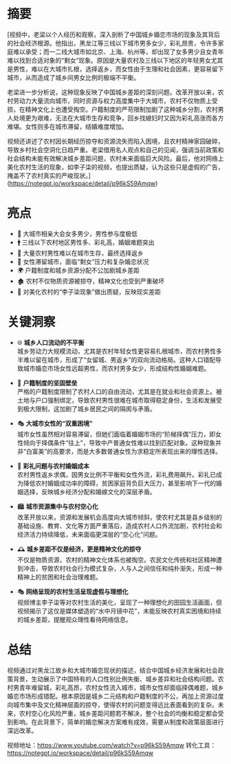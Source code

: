 # 摘要

[视频中，老梁以个人经历和观察，深入剖析了中国城乡婚恋市场的现象及其背后的社会经济根源。他指出，黑龙江等三线以下城市男多女少，彩礼昂贵，令许多家庭难以承受；而一二线大城市如北京、上海、杭州等，却出现了女多男少且女青年难以找到合适对象的“剩女”现象。原因是大量农村及三线以下地区的年轻男女尤其是男性，难以在大城市扎根，选择返乡，而女性由于生理和社会因素，更容易留下城市，从而造成了城乡间男女比例的极端不平衡。

老梁进一步分析说，这种现象反映了中国城乡差距的深刻问题。改革开放以来，农村劳动力大量流向城市，同时资源与权力高度集中于大城市，农村不仅物质上受损，在精神文化上也遭受掏空。户籍制度的严苛限制加剧了这种城乡分割，农村男人处境更为艰难，无法在大城市生存和竞争，回乡找媳妇时又因为彩礼高涨而各方难堪。女性则多在城市滞留，结婚难度增加。

视频还讲述了农村因长期经历掠夺和资源流失而陷入困境，且农村精神家园破碎，导致乡村社会空洞化日趋严重。老梁借用名人观点和自己的见闻，强调当前政策和社会结构未能有效解决城乡差距问题，农村未来面临巨大风险。最后，他对网络上美化农村生活的现象，如李子柒的视频，也提出质疑，认为这些只是虚假的广告，掩盖不了农村真实的严峻现状。](https://notegpt.io/workspace/detail/p96kS59Amqw)

# 亮点

- 🌆 大城市相亲大会女多男少，男性参与度极低
- 🚹 三线以下农村地区男性多、彩礼高，婚姻难题突出
- 🔄 大量农村男性难以在城市生存，最终选择返乡
- 👩 女性滞留城市，面临“剩女”压力和复杂婚恋状况
- 🌍 户籍制度和城乡资源分配不公加剧城乡差距
- 🏚 农村不仅物质资源被掠夺，精神文化也受到严重破坏
- 🎥 对美化农村的“李子柒现象”做出质疑，反映现实差距

# 关键洞察

- 🌐 **城乡人口流动的不平衡**  
  城乡劳动力大规模流动，尤其是农村年轻女性更容易扎根城市，而农村男性多半难以留在城市，形成了“女留城、男返乡”的双向流动格局。这种人口错配导致城市婚恋市场女性远超男性，而农村男多女少，形成结构性婚姻难题。

- 🎯 **户籍制度的坚固壁垒**  
  严格的户籍制度限制了农村人口的自由流动，尤其是在就业和社会资源上。被土地与户口强制绑定，导致农村男性很难在城市取得稳定身份，生活和发展受到极大限制，这加剧了城乡居民之间的隔阂与矛盾。

- 🎭 **大城市女性的“双重困境”**  
  城市女性虽然相对容易滞留，但她们面临着婚姻市场的“阶梯择偶”压力，即女性倾向于择偶条件“往上”，导致中产普通女性难以找到匹配对象。这种现象并非“白富美”的高要求，而是大多数普通女性为求稳定所表现出来的理性选择。

- 💸 **彩礼问题与农村婚姻成本**  
  农村男性返乡求偶，因男女比例不平衡和女性外流，彩礼费用飙升。彩礼已成为降低农村婚姻成功率的障碍，贫困家庭背负巨大压力，甚至影响下一代的婚姻选择，反映城乡经济分配和婚嫁文化的深层矛盾。

- 🏙 **城市资源集中与农村空心化**  
  改革开放以来，资源和发展机会高度向大城市倾斜，使农村尤其是县乡级别的基础设施、教育、文化等方面严重落后，造成农村人口外流加剧，农村社会和经济活力持续降低，未来面临更深层的“空心化”问题。

- 🕰 **城乡差距不仅是经济，更是精神文化的掠夺**  
  不仅是物质资源，农村的精神文化体系也被掏空。农民文化传统和社区精神遭到冲击，导致农村社会行为模式复杂，人与人之间信任和纯朴渐失，形成一种精神上的贫困和社会治理难题。

- 🎭 **网络呈现的农村生活呈现虚假与理想化**  
  视频博主李子柒等对农村生活的美化，呈现了一种理想化的田园生活画面，但视频揭示了这仅是媒体塑造的“水中月镜中花”，未能反映农村真实困境和持续的城乡差距，提醒观众理性看待网络信息。

# 总结

视频通过对黑龙江故乡和大城市婚恋现状的描述，结合中国城乡经济发展和社会政策背景，生动展示了中国特有的人口性别比例失衡、城乡差异和社会结构问题。农村男青年难留城，彩礼高昂，农村女性流入城市，城市女性却面临择偶难题，城乡婚恋市场形成错配。根本原因是城乡二元结构和户籍制度的不公，再加上资源过度向城市集中及文化精神层面的掠夺，使得农村的问题变得远比表面看到的复杂。未来，农村空心化风险严重，城乡差距问题若不解决，整个社会的均衡和稳定都会受到影响。在此背景下，简单的婚恋解决方案难有成效，需要从制度和政策层面进行深远改革。

视频地址：https://www.youtube.com/watch?v=p96kS59Amqw
转化工具：https://notegpt.io/workspace/detail/p96kS59Amqw
